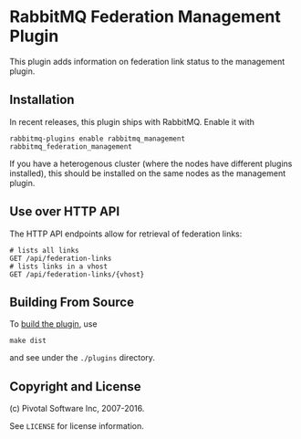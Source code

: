 # RabbitMQ Federation Management Plugin

This plugin adds information on federation link status to the management
plugin.


## Installation

In recent releases, this plugin ships with RabbitMQ. Enable it with

    rabbitmq-plugins enable rabbitmq_management rabbitmq_federation_management

If you have a heterogenous cluster (where the nodes have different
plugins installed), this should be installed on the same nodes as the
management plugin.


## Use over HTTP API

The HTTP API endpoints allow for retrieval of federation links:

    # lists all links
    GET /api/federation-links
    # lists links in a vhost
    GET /api/federation-links/{vhost}


## Building From Source

To [build the plugin](http://www.rabbitmq.com/plugin-development.html), use

    make dist

and see under the `./plugins` directory.


## Copyright and License

(c) Pivotal Software Inc, 2007-2016.

See `LICENSE` for license information.
